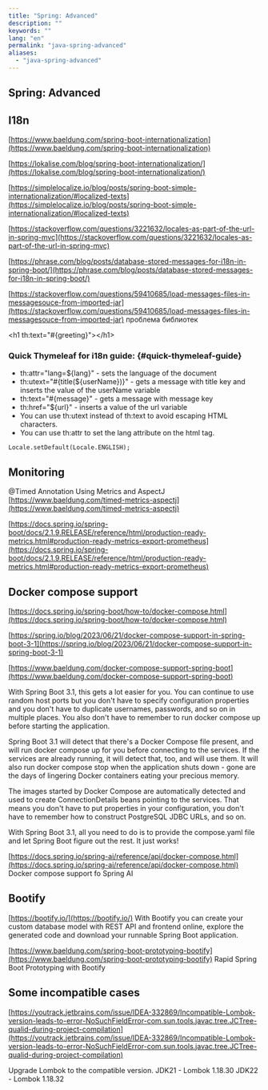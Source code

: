 ```yaml
---
title: "Spring: Advanced"
description: ""
keywords: ""
lang: "en"
permalink: "java-spring-advanced"
aliases:
  - "java-spring-advanced"
---
```


## Spring: Advanced

## I18n

[https://www.baeldung.com/spring-boot-internationalization](https://www.baeldung.com/spring-boot-internationalization)

[https://lokalise.com/blog/spring-boot-internationalization/](https://lokalise.com/blog/spring-boot-internationalization/)

[https://simplelocalize.io/blog/posts/spring-boot-simple-internationalization/#localized-texts](https://simplelocalize.io/blog/posts/spring-boot-simple-internationalization/#localized-texts)

[https://stackoverflow.com/questions/3221632/locales-as-part-of-the-url-in-spring-mvc](https://stackoverflow.com/questions/3221632/locales-as-part-of-the-url-in-spring-mvc)

[https://phrase.com/blog/posts/database-stored-messages-for-i18n-in-spring-boot/](https://phrase.com/blog/posts/database-stored-messages-for-i18n-in-spring-boot/)

[https://stackoverflow.com/questions/59410685/load-messages-files-in-messagesouce-from-imported-jar](https://stackoverflow.com/questions/59410685/load-messages-files-in-messagesouce-from-imported-jar) проблема библиотек

\<h1 th:text="#{greeting}"\>\</h1\>

### Quick Thymeleaf for i18n guide: {\#quick-thymeleaf-guide}

* th:attr="lang=${lang}" - sets the language of the document
* th:utext="#{title(${userName})}" - gets a message with title key and inserts the value of the userName variable
* th:text="#{message}" - gets a message with message key
* th:href="${url}" - inserts a value of the url variable
* You can use th:utext instead of th:text to avoid escaping HTML characters.
* You can use th:attr to set the lang attribute on the html tag.

```
Locale.setDefault(Locale.ENGLISH);
```

## Monitoring

@Timed Annotation Using Metrics and AspectJ [https://www.baeldung.com/timed-metrics-aspectj](https://www.baeldung.com/timed-metrics-aspectj)

[https://docs.spring.io/spring-boot/docs/2.1.9.RELEASE/reference/html/production-ready-metrics.html#production-ready-metrics-export-prometheus](https://docs.spring.io/spring-boot/docs/2.1.9.RELEASE/reference/html/production-ready-metrics.html#production-ready-metrics-export-prometheus)

## Docker compose support

[https://docs.spring.io/spring-boot/how-to/docker-compose.html](https://docs.spring.io/spring-boot/how-to/docker-compose.html)

[https://spring.io/blog/2023/06/21/docker-compose-support-in-spring-boot-3-1](https://spring.io/blog/2023/06/21/docker-compose-support-in-spring-boot-3-1)

[https://www.baeldung.com/docker-compose-support-spring-boot](https://www.baeldung.com/docker-compose-support-spring-boot)

With Spring Boot 3.1, this gets a lot easier for you. You can continue to use random host ports but you don't have to specify configuration properties and you don't have to duplicate usernames, passwords, and so on in multiple places. You also don't have to remember to run docker compose up before starting the application.

Spring Boot 3.1 will detect that there's a Docker Compose file present, and will run docker compose up for you before connecting to the services. If the services are already running, it will detect that, too, and will use them. It will also run docker compose stop when the application shuts down - gone are the days of lingering Docker containers eating your precious memory.

The images started by Docker Compose are automatically detected and used to create ConnectionDetails beans pointing to the services. That means you don't have to put properties in your configuration, you don't have to remember how to construct PostgreSQL JDBC URLs, and so on.

With Spring Boot 3.1, all you need to do is to provide the compose.yaml file and let Spring Boot figure out the rest. It just works!

[https://docs.spring.io/spring-ai/reference/api/docker-compose.html](https://docs.spring.io/spring-ai/reference/api/docker-compose.html) Docker compose support fo Spring AI

## Bootify

[https://bootify.io/](https://bootify.io/) With Bootify you can create your custom database model with REST API and frontend online, explore the generated code and download your runnable Spring Boot application.

[https://www.baeldung.com/spring-boot-prototyping-bootify](https://www.baeldung.com/spring-boot-prototyping-bootify) Rapid Spring Boot Prototyping with Bootify

## Some incompatible cases

[https://youtrack.jetbrains.com/issue/IDEA-332869/Incompatible-Lombok-version-leads-to-error-NoSuchFieldError-com.sun.tools.javac.tree.JCTree-qualid-during-project-compilation](https://youtrack.jetbrains.com/issue/IDEA-332869/Incompatible-Lombok-version-leads-to-error-NoSuchFieldError-com.sun.tools.javac.tree.JCTree-qualid-during-project-compilation)

Upgrade Lombok to the compatible version. JDK21 - Lombok 1.18.30 JDK22 - Lombok 1.18.32
